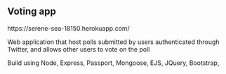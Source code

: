 <h2>Voting app</h2>
https://serene-sea-18150.herokuapp.com/

Web application that host polls submitted by users authenticated through Twitter, and allows other users to vote on the poll

Build using Node, Express, Passport, Mongoose, EJS, JQuery, Bootstrap, 
